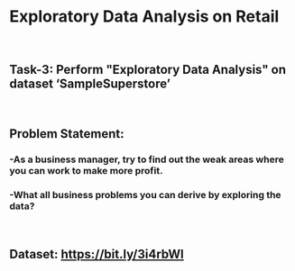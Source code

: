 # Exploratory Data Analysis on Retail
<br>

## Task-3: Perform "Exploratory Data Analysis" on dataset ‘SampleSuperstore’
<br>

## Problem Statement:

### -As a business manager, try to find out the weak areas where you can work to make more profit.

### -What all business problems you can derive by exploring the data?
<br>

## Dataset: https://bit.ly/3i4rbWl
